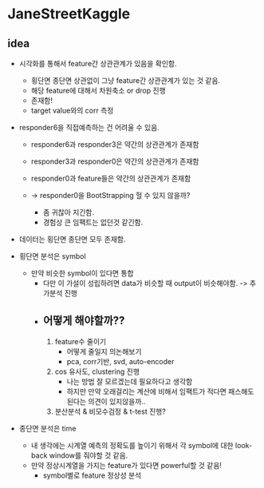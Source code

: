 # JaneStreetKaggle


## idea

- 시각화를 통해서 feature간 상관관계가 있음을 확인함. 
    - 횡단면 종단면 상관없이 그냥 feature간 상관관계가 있는 것 같음. 
    - 해당 feature에 대해서 차원축소 or drop 진행
    - 존재함!
    - target value와의 corr 측정

- responder6을 직접예측하는 건 어려울 수 있음.
    - responder6과 responder3은 약간의 상관관계가 존재함
    - responder3과 responder0은 약간의 상관관계가 존재함
    - responder0과 feature들은 약간의 상관관계가 존재함
    
    - -> responder0을 BootStrapping 헐 수 있지 않을까?
        - 좀 귀찮아 지긴함. 
        - 경험상 큰 임팩트는 없던것 같긴함. 

- 데이터는 횡단면 종단면 모두 존재함.

- 횡단면 분석은 symbol
    - 만약 비슷한 symbol이 있다면 통합
        - 다만 이 가설이 성립하려면 data가 비슷할 때 output이 비슷해야함. -> 추가분석 진행 
        - ## 어떻게 해야할까??
            1. feature수 줄이기 
                - 어떻게 줄일지 의논해보기
                - pca, corr기반, svd, auto-encoder
            2. cos 유사도, clustering 진행 
                - 나는 방법 잘 모르겠는데 필요하다고 생각함
                - 하지만 만약 오래걸리는 계산에 비해서 임팩트가 적다면 패스해도 된다는 의견이 있지않을까..
            3. 분산분석 & 비모수검정 & t-test 진행? 
                



- 종단면 분석은 time
    - 내 생각에는 시계열 예측의 정확도를 높이기 위해서 각 symbol에 대한 look-back window를 줘야할 것 같음. 
    - 만약 정상시계열을 가지는 feature가 있다면 powerful할 것 같음!
        - symbol별로 feature 정상성 분석 


